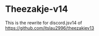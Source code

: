 # Theezakje-v14
This is the rewrite for discord.jsv14 of https://github.com/itslau2996/theezakjev13
